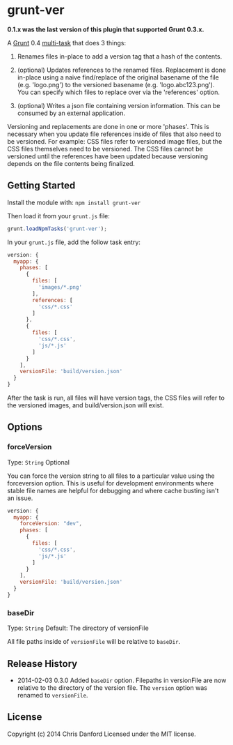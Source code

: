 # grunt-ver

**0.1.x was the last version of this plugin that supported Grunt 0.3.x.**

A [Grunt](https://github.com/cowboy/grunt) 0.4 [multi-task](https://github.com/cowboy/grunt/blob/master/docs/types_of_tasks.md) that does 3 things:

1. Renames files in-place to add a version tag that a hash of the contents.

2. (optional) Updates references to the renamed files.  Replacement is done in-place using
a naive find/replace of the original basename of the file (e.g. 'logo.png') to the versioned basename
(e.g. 'logo.abc123.png').  You can specify which files to replace over via the 'references' option.

3. (optional) Writes a json file containing version information.  This can be consumed by an external
application.

Versioning and replacements are done in one or more 'phases'.  This is necessary when you update file
references inside of files that also need to be versioned.  For example: CSS files refer to versioned
image files, but the CSS files themselves need to be versioned.  The CSS files cannot be versioned
until the references have been updated because versioning depends on the file contents being
finalized.


## Getting Started
Install the module with: `npm install grunt-ver`

Then load it from your `grunt.js` file:

```js
grunt.loadNpmTasks('grunt-ver');
```

In your `grunt.js` file, add the follow task entry:

```js
version: {
  myapp: {
    phases: [
      {
        files: [
          'images/*.png'
        ],
        references: [
          'css/*.css'
        ]
      },
      {
        files: [
          'css/*.css',
          'js/*.js'
        ]
      }
    ],
    versionFile: 'build/version.json'
  }
}
```

After the task is run, all files will have version tags, the CSS files will refer to the versioned images, and build/version.json will exist.

## Options

### forceVersion

Type: `String`
Optional

You can force the version string to all files to a particular value using the forceversion option.  This is useful for development environments where stable file names are helpful for debugging and where cache busting isn't an issue.

```js
version: {
  myapp: {
    forceVersion: "dev",
    phases: [
      {
        files: [
          'css/*.css',
          'js/*.js'
        ]
      }
    ],
    versionFile: 'build/version.json'
  }
}
```

### baseDir

Type: `String`
Default: The directory of versionFile

All file paths inside of `versionFile` will be relative to `baseDir`.


## Release History
* 2014-02-03 0.3.0  Added `baseDir` option.  Filepaths in versionFile are now relative to the directory of the version file.  The `version` option was renamed to `versionFile`.

## License
Copyright (c) 2014 Chris Danford
Licensed under the MIT license.



